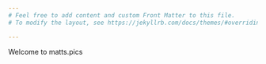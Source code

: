 ```yaml
---
# Feel free to add content and custom Front Matter to this file.
# To modify the layout, see https://jekyllrb.com/docs/themes/#overriding-theme-defaults

---
```


Welcome to matts.pics

